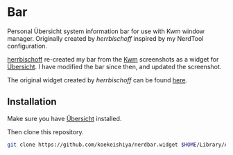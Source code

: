 # Bar

Personal Übersicht system information bar for use with Kwm window manager.
Originally created by *herrbischoff* inspired by my NerdTool configuration.

[herrbischoff](https://github.com/herrbischoff) re-created my bar from the [Kwm](https://github.com/koekeishiya/kwm) screenshots as a widget
for [Übersicht](http://tracesof.net/uebersicht/). I have modified the bar since then, and updated the screenshot.

The original widget created by *herrbischoff* can be found [here](https://github.com/herrbischoff/nerdbar.widget).

## Installation

Make sure you have [Übersicht](http://tracesof.net/uebersicht/) installed.

Then clone this repository.

```bash
git clone https://github.com/koekeishiya/nerdbar.widget $HOME/Library/Application\ Support/Übersicht/widgets/nerdbar.widget
```
